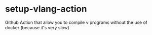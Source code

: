 # setup-vlang-action
Github Action that allow you to compile v programs without the use of docker (because it's very slow)
